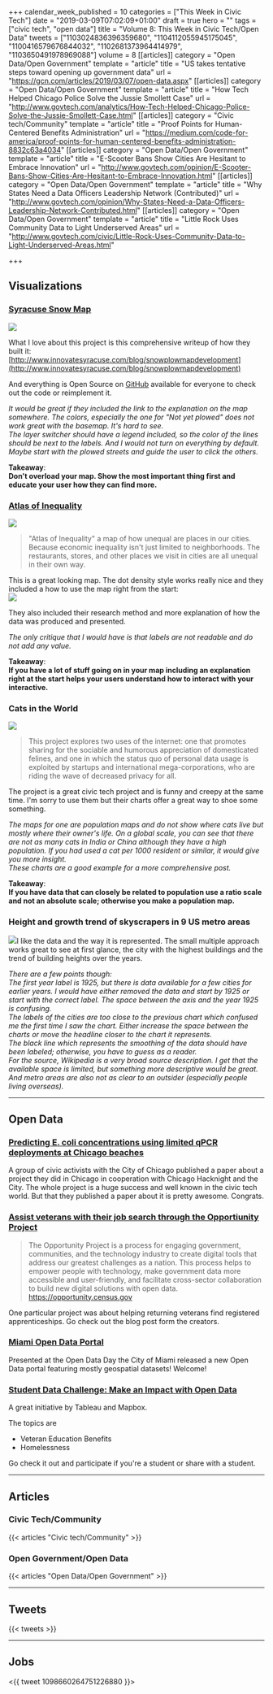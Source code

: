 +++
calendar_week_published = 10
categories = ["This Week in Civic Tech"]
date = "2019-03-09T07:02:09+01:00"
draft = true
hero = ""
tags = ["civic tech", "open data"]
title = "Volume 8: This Week in Civic Tech/Open Data"
tweets = ["1103024836396359680", "1104112055945175045", "1100416579676844032", "1102681373964414979", "1103650491978969088"]
volume = 8
[[articles]]
category = "Open Data/Open Government"
template = "article"
title = "US takes tentative steps toward opening up government data"
url = "https://gcn.com/articles/2019/03/07/open-data.aspx"
[[articles]]
category = "Open Data/Open Government"
template = "article"
title = "How Tech Helped Chicago Police Solve the Jussie Smollett Case"
url = "http://www.govtech.com/analytics/How-Tech-Helped-Chicago-Police-Solve-the-Jussie-Smollett-Case.html"
[[articles]]
category = "Civic tech/Community"
template = "article"
title = "Proof Points for Human-Centered Benefits Administration"
url = "https://medium.com/code-for-america/proof-points-for-human-centered-benefits-administration-8832c63a4034"
[[articles]]
category = "Open Data/Open Government"
template = "article"
title = "E-Scooter Bans Show Cities Are Hesitant to Embrace Innovation"
url = "http://www.govtech.com/opinion/E-Scooter-Bans-Show-Cities-Are-Hesitant-to-Embrace-Innovation.html"
[[articles]]
category = "Open Data/Open Government"
template = "article"
title = "Why States Need a Data Officers Leadership Network (Contributed)"
url = "http://www.govtech.com/opinion/Why-States-Need-a-Data-Officers-Leadership-Network-Contributed.html"
[[articles]]
category = "Open Data/Open Government"
template = "article"
title = "Little Rock Uses Community Data to Light Underserved Areas"
url = "http://www.govtech.com/civic/Little-Rock-Uses-Community-Data-to-Light-Underserved-Areas.html"

+++
## Visualizations

### [Syracuse Snow Map](https://cityofsyracuse.github.io/snowmap/snowmap/snowplow_map.html)

![](https://res.cloudinary.com/civicvision/image/upload/v1552111402/Volume%208/syracuse-snow-map.png)

What I love about this project is this comprehensive writeup of how they built it: [http://www.innovatesyracuse.com/blog/snowplowmapdevelopment](http://www.innovatesyracuse.com/blog/snowplowmapdevelopment)

And everything is Open Source on [GitHub](https://github.com/CityofSyracuse/snowmap) available for everyone to check out the code or reimplement it.

_It would be great if they included the link to the explanation on the map somewhere. The colors, especially the one for "Not yet plowed" does not work great with the basemap. It's hard to see.  
The layer switcher should have a legend included, so the color of the lines should be next to the labels. And I would not turn on everything by default. Maybe start with the plowed streets and guide the user to click the others._

**Takeaway**:  
**Don't overload your map. Show the most important thing first and educate your user how they can find more.**

### [Atlas of Inequality](https://inequality.media.mit.edu)

![](https://res.cloudinary.com/civicvision/image/upload/v1552112269/Volume%208/atlas-of-inequality.png)

> "Atlas of Inequality" a map of how unequal are places in our cities. Because economic inequality isn't just limited to neighborhoods. The restaurants, stores, and other places we visit in cities are all unequal in their own way.

This is a great looking map. The dot density style works really nice and they included a how to use the map right from the start:  
![](https://res.cloudinary.com/civicvision/image/upload/v1552113573/Volume%208/atlast-of-inequality-explanation.png)

They also included their research method and more explanation of how the data was produced and presented.

_The only critique that I would have is that labels are not readable and do not add any value._

**Takeaway**:  
**If you have a lot of stuff going on in your map including an explanation right at the start helps your users understand how to interact with your interactive.**

### Cats in the World

![](https://res.cloudinary.com/civicvision/image/upload/v1552227793/Volume%208/cats-in-the-world.png)

> This project explores two uses of the internet: one that promotes sharing for the sociable and humorous appreciation of domesticated felines, and one in which the status quo of personal data usage is exploited by startups and international mega-corporations, who are riding the wave of decreased privacy for all.

The project is a great civic tech project and is funny and creepy at the same time. I'm sorry to use them but their charts offer a great way to shoe some something.

_The maps for one are population maps and do not show where cats live but mostly where their owner's life. On a global scale, you can see that there are not as many cats in India or China although they have a high population. If you had used a cat per 1000 resident or similar, it would give you more insight.  
These charts are a good example for a more comprehensive post._ 

**Takeaway**:  
**If you have data that can closely be related to population use a ratio scale and not an absolute scale; otherwise you make a population map.**

### Height and growth trend of skyscrapers in 9 US metro areas

![](https://res.cloudinary.com/civicvision/image/upload/v1552214548/Volume%208/building-height-us-metros.jpg)I like the data and the way it is represented. The small multiple approach works great to see at first glance, the city with the highest buildings and the trend of building heights over the years.

_There are a few points though:   
The first year label is 1925, but there is data available for a few cities for earlier years. I would have either removed the data and start by 1925 or start with the correct label. The space between the axis and the year 1925 is confusing.   
The labels of the cities are too close to the previous chart which confused me the first time I saw the chart. Either increase the space between the charts or move the headline closer to the chart it represents.   
The black line which represents the smoothing of the data should have been labeled; otherwise, you have to guess as a reader.   
For the source, Wikipedia is a very broad source description. I get that the available space is limited, but something more descriptive would be great. And metro areas are also not as clear to an outsider (especially people living overseas)._

<hr />

## Open Data

### [Predicting E. coli concentrations using limited qPCR deployments at Chicago beaches](https://www.sciencedirect.com/science/article/pii/S2589914718300161)

A group of civic activists with the City of Chicago published a paper about a project they did in Chicago in cooperation with Chicago Hacknight and the City. The whole project is a huge success and well known in the civic tech world. But that they published a paper about it is pretty awesome. Congrats. 

### [Assist veterans with their job search through the Opportiunity Project](https://medium.com/civis-analytics/the-opportunity-project-a-new-model-for-civic-tech-1ca6846d2e82)

> The Opportunity Project is a process for engaging government, communities, and the technology industry to create digital tools that address our greatest challenges as a nation. This process helps to empower people with technology, make government data more accessible and user-friendly, and facilitate cross-sector collaboration to build new digital solutions with open data.
https://opportunity.census.gov

One particular project was about helping returning veterans find registered apprenticeships. Go check out the blog post form the creators.

### [Miami Open Data Portal](http://datahub-miamigis.opendata.arcgis.com)

Presented at the Open Data Day the City of Miami released a new Open Data portal featuring mostly geospatial datasets! Welcome! 

### [Student Data Challenge: Make an Impact with Open Data](https://www.tableau.com/impact-open-data?utm_content=buffer6c683&utm_medium=social&utm_source=twitter.com&utm_campaign=buffer)

A great initiative by Tableau and Mapbox. 

The topics are

* Veteran Education Benefits
* Homelessness

Go check it out and participate if you're a student or share with a student. 

<hr />

## Articles

### Civic Tech/Community

{{< articles "Civic tech/Community" >}}

### Open Government/Open Data

{{< articles "Open Data/Open Government" >}}
<hr />

## Tweets

{{< tweets >}}
<hr />


## Jobs
<{{ tweet 1098660264751226880 }}>
